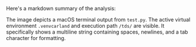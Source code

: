 Here's a markdown summary of the analysis:

The image depicts a macOS terminal output from `test.py`. The active virtual environment `.venvcarland` and execution path `/tds/` are visible. It specifically shows a multiline string containing spaces, newlines, and a tab character for formatting.